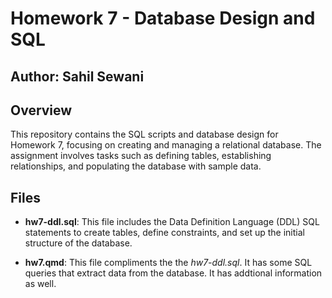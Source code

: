 # Homework 7 - Database Design and SQL
## Author: Sahil Sewani

## Overview

This repository contains the SQL scripts and database design for Homework 7, focusing on creating and managing a relational database. The assignment involves tasks such as defining tables, establishing relationships, and populating the database with sample data.

## Files

- **hw7-ddl.sql**: This file includes the Data Definition Language (DDL) SQL statements to create tables, define constraints, and set up the initial structure of the database.

- **hw7.qmd**: This file compliments the the *hw7-ddl.sql*. It has some SQL queries that extract data from the database. It has addtional information as well.